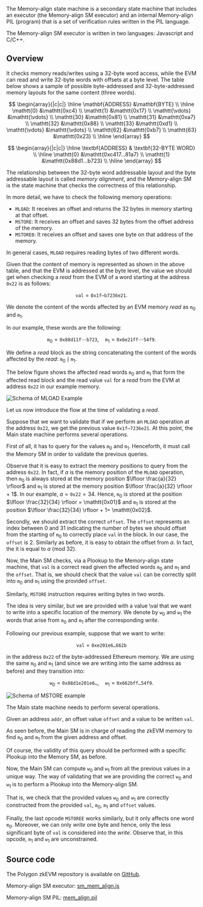 The Memory-align state machine is a secondary state machine that includes an executor (the Memory-align SM executor) and an internal Memory-align PIL (program) that is a set of verification rules written in the PIL language.

The Memory-align SM executor is written in two languages: Javascript and C/C++.

## Overview

It checks memory reads/writes using a 32-byte word access, while the EVM can read and write 32-byte words with offsets at a byte level. The table below shows a sample of possible byte-addressed and 32-byte-addressed memory layouts for the same content (three words).

$$
\begin{array}{|c|c|}
\hline
\mathbf{ADDRESS} &\mathbf{BYTE} \\ \hline
\mathtt{0} &\mathtt{0xc4} \\
\mathtt{1} &\mathtt{0x17} \\
\mathtt{\vdots} &\mathtt{\vdots} \\
\mathtt{30} &\mathtt{0x81} \\
\mathtt{31} &\mathtt{0xa7} \\
\mathtt{32} &\mathtt{0x88} \\
\mathtt{33} &\mathtt{0xd1} \\
\mathtt{\vdots} &\mathtt{\vdots} \\
\mathtt{62} &\mathtt{0xb7} \\
\mathtt{63} &\mathtt{0x23} \\
\hline
\end{array}
$$

$$
\begin{array}{|c|c|}
\hline
\textbf{ADDRESS} & \textbf{32-BYTE WORD} \\ \hline
\mathtt{0} &\mathtt{0xc417...81a7} \\
\mathtt{1} &\mathtt{0x88d1...b723} \\
\hline
\end{array}
$$

The relationship between the 32-byte word addressable layout and the byte addressable layout is called _memory alignment_, and the Memory-align SM is the state machine that checks the correctness of this relationship.

In more detail, we have to check the following memory operations:

- $\mathtt{MLOAD}$: It receives an offset and returns the 32 bytes in memory starting at that offset.
- $\mathtt{MSTORE}$: It receives an offset and saves 32 bytes from the offset address of the memory.
- $\mathtt{MSTORE8}$: It receives an offset and saves one byte on that address of the memory.

In general cases, $\mathtt{MLOAD}$ requires reading bytes of two different words.

Given that the content of memory is represented as shown in the above table, and that the EVM is addressed at the byte level, the value we should get when checking a _read_ from the EVM of a word starting at the address $\mathtt{0x22}$ is as follows:

$$
\mathtt{val} = \mathtt{0x1f \cdots b7236e21}.
$$

We denote the content of the words affected by an EVM memory _read_ as $\mathtt{m}_0$ and $\mathtt{m}_1$.

In our example, these words are the following:

$$
\mathtt{m}_0 = \mathtt{0x} \mathtt{88d11f} \cdots \mathtt{b723},
\quad \mathtt{m}_1 = \mathtt{0x} \mathtt{6e21ff} \cdots \mathtt{54f9}.
$$

We define a _read_ block as the string concatenating the content of the words affected by the _read_: $\mathtt{m}_0 \mid \mathtt{m}_1$.

The below figure shows the affected read words $\mathtt{m}_0$ and $\mathtt{m}_1$ that form the affected read block and the read value $\mathtt{val}$ for a _read_ from the EVM at address $\mathtt{0x22}$ in our example memory.

![Schema of MLOAD Example](../../../img/zkEVM/01mem-align-schm-mld-eg.png)

Let us now introduce the flow at the time of validating a _read_.

Suppose that we want to validate that if we perform an $\mathtt{MLOAD}$ operation at the address $\mathtt{0x22}$, we get the previous value $\mathtt{0x1f\dotsb7236e21}$. At this point, the Main state machine performs several operations.

First of all, it has to query for the values $\mathtt{m}_0$ and $\mathtt{m}_1$. Henceforth, it must call the Memory SM in order to validate the previous queries.

Observe that it is easy to extract the memory positions to query from the address $\mathtt{0x22}$. In fact, if $a$ is the memory position of the $\mathtt{MLOAD}$ operation, then $\mathtt{m}_0$ is always stored at the memory position $\lfloor \frac{a}{32} \rfloor$ and $\mathtt{m}_1$ is stored at the memory position $\lfloor \frac{a}{32} \rfloor + 1$. In our example, $a = \mathtt{0x22} = 34$. Hence, $\mathtt{m}_0$ is stored at the position $\lfloor \frac{32}{34} \rfloor = \mathtt{0x01}$ and $\mathtt{m}_1$ is stored at the position $\lfloor \frac{32}{34} \rfloor + 1= \mathtt{0x02}$.

Secondly, we should extract the correct $\mathtt{offset}$. The $\mathtt{offset}$ represents an index between $0$ and $31$ indicating the number of bytes we should offset from the starting of $\mathtt{m}_0$ to correctly place $\mathtt{val}$ in the block. In our case, the $\mathtt{offset}$ is $2$. Similarly as before, it is easy to obtain the offset from $a$. In fact, the it is equal to $a$ $(\mathrm{mod} \ 32)$.

Now, the Main SM checks, via a Plookup to the Memory-align state machine, that $\mathtt{val}$ is a correct read given the affected words $\mathtt{m}_0$ and $\mathtt{m}_1$ and the $\mathtt{offset}$. That is, we should check that the value $\mathtt{val}$ can be correctly split into $\mathtt{m}_0$ and $\mathtt{m}_1$ using the provided $\mathtt{offset}$.

Similarly, $\mathtt{MSTORE}$ instruction requires writing bytes in two words.

The idea is very similar, but we are provided with a value \val that we want to write into a specific location of the memory. We denote by $\mathtt{w}_0$ and $\mathtt{w}_1$ the words that arise from $\mathtt{m}_0$ and $\mathtt{m}_1$ after the corresponding _write_.

Following our previous example, suppose that we want to write:

$$
\mathtt{val} = \mathtt{0xe201e6\dots662b}
$$

in the address $\mathtt{0x22}$ of the byte-addressed Ethereum memory. We are using the same $\mathtt{m}_0$ and $\mathtt{m}_1$ (and since we are writing into the same address as before) and they transition into:

$$
\mathtt{w}_0 = \mathtt{0x88d1} \mathtt{e201e6\dots},\quad \mathtt{w}_1 = \mathtt{0x} \mathtt{662b} \mathtt{ff\dots54f9}.
$$

![Schema of MSTORE example](../../../img/zkEVM/02mem-align-schm-mstr-eg.png)

The Main state machine needs to perform several operations. 

Given an address $\mathtt{addr}$, an offset value $\mathtt{offset}$ and a value to be written $\mathtt{val}$. 

As seen before, the Main SM is in charge of reading the zkEVM memory to find $\mathtt{m}_0$ and $\mathtt{m}_1$ from the given address and offset.

Of course, the validity of this query should be performed with a specific Plookup into the Memory SM, as before.

Now, the Main SM can compute $\mathtt{w}_0$ and $\mathtt{w}_1$ from all the previous values in a unique way. The way of validating that we are providing the correct $\mathtt{w}_0$ and $\mathtt{w}_1$ is to perform a Plookup into the Memory-align SM.

That is, we check that the provided values $\mathtt{w}_0$ and $\mathtt{w}_1$ are correctly constructed from the provided $\mathtt{val}$, $\mathtt{m}_0$, $\mathtt{m}_1$ and $\mathtt{offset}$ values.

Finally, the last opcode $\mathtt{MSTOREE}$ works similarly, but it only affects one word $\mathtt{m}_0$. Moreover, we can only _write_ one byte and hence, only the less significant byte of $\mathtt{val}$ is considered into the _write_. Observe that, in this opcode, $\mathtt{m}_1$ and $\mathtt{w}_1$ are unconstrained.

## Source code

The Polygon zkEVM repository is available on [GitHub](https://github.com/0xPolygonHermez).

Memory-align SM executor: [sm_mem_align.js](https://github.com/0xPolygonHermez/zkevm-proverjs/tree/main/src/sm/sm_mem_align.js)

Memory-align SM PIL: [mem_align.pil](https://github.com/0xPolygonHermez/zkevm-proverjs/blob/main/pil/mem_align.pil)
